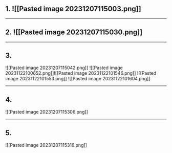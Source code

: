 ## 1. ![[Pasted image 20231207115003.png]]

---
## 2. ![[Pasted image 20231207115030.png]]






---
## 3. 
![[Pasted image 20231207115042.png]]
![[Pasted image 20231122100652.png]]![[Pasted image 20231122101546.png]]
![[Pasted image 20231122101553.png]]
![[Pasted image 20231122101604.png]]

---
## 4.
![[Pasted image 20231207115306.png]]

---
## 5.
![[Pasted image 20231207115316.png]]